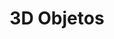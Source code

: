 ﻿---
title: 3D Objetos
type: docs
weight: 60
url: /es/net/3d-objects/
description: Artículos sobre la manipulación de objetos 3D en Aspose.3D for .NET.
---
